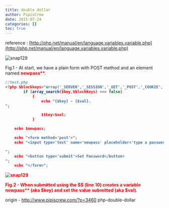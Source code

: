 ```yaml
---
title: double dollar
author: PipisCrew
date: 2015-07-24
categories: []
toc: true
---
```


reference :
[http://php.net/manual/en/language.variables.variable.php](http://php.net/manual/en/language.variables.variable.php)

![](https://www.pipiscrew.com/wp-content/uploads/2015/07/snap129.png "snap129")

Fig.1 - At start, we have a plain form with POST method and an element named <b style="color:red">newpass**.

```js
//test.php
<?php $blockkeys="array('_SERVER','_SESSION','_GET','_POST','_COOKIE','charset','ip','islinux','url','url_info','doc_root','fm_self','path_info');" foreach="" ($_post="" as="" $key=""?> $val) //LOOP through POST variables
    	if (array_search($key,$blockKeys) === false)
    		{
    			echo "{$key} - {$val}.  
";

    			$$key=$val;
    		}

    echo $newpass;

	echo "<form method='post'>";
	echo "<input type='text' name='newpass' placeholder='type a password' required="">  

";
	echo "<button type='submit'>Set Password</button>  
";
	echo "</form>"; 
```

![](https://www.pipiscrew.com/wp-content/uploads/2015/07/snap1291.png "snap129")

Fig.2 - When submitted using the $$ (line 10) creates a variable <b style="color:red">newpass** (aka $key) and set the value submitted (aka $val).</b></b>

origin - http://www.pipiscrew.com/?p=3460 php-double-dollar